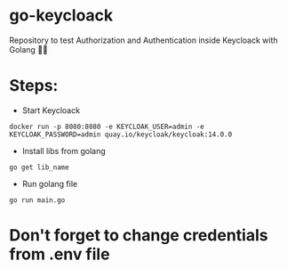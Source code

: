 # go-keycloack
Repository to test Authorization and Authentication inside Keycloack with Golang 👩‍💻

# Steps:

- Start Keycloack 
```
docker run -p 8080:8080 -e KEYCLOAK_USER=admin -e KEYCLOAK_PASSWORD=admin quay.io/keycloak/keycloak:14.0.0
```

- Install libs from golang 
```
go get lib_name
```

- Run golang file 
```
go run main.go
```

# Don't forget to change credentials from .env file
